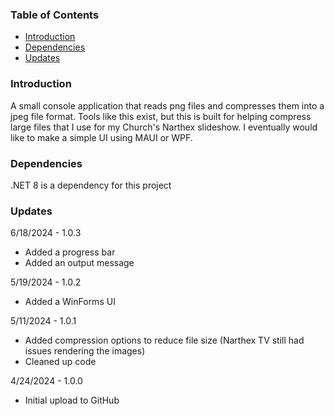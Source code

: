 
### Table of Contents
- [Introduction](#introduction)
- [Dependencies](#dependencies)
- [Updates](#updates)


### Introduction 
A small console application that reads png files and compresses them into a jpeg file format. Tools like this exist, but this is built for helping compress large files that I use for my Church's Narthex slideshow.
I eventually would like to make a simple UI using MAUI or WPF. 

### Dependencies
.NET 8 is a dependency for this project

### Updates 

6/18/2024 - 1.0.3
- Added a progress bar
- Added an output message

5/19/2024 - 1.0.2
- Added a WinForms UI

5/11/2024 - 1.0.1
- Added compression options to reduce file size (Narthex TV still had issues rendering the images)
- Cleaned up code

4/24/2024 - 1.0.0
- Initial upload to GitHub




